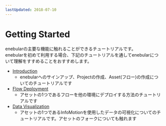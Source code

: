 ```yaml
---
lastUpdated: 2018-07-10
---
```


# Getting Started

enebularの主要な機能に触れることができるチュートリアルです。  
enebularを初めて利用する場合、下記のチュートリアルを通してenebularについて理解をすすめることをおすすめします。

- [Introduction](./Introduction.md)
  - enebularへのサインアップ、Projectの作成、Asset(フロー)の作成についてのチュートリアルです
- [Flow Deployment](./FlowDeployment.md)
  - アセットの1つであるフローを他の環境にデプロイする方法のチュートリアルです
- [Data Visualization](./DataVisualization.md)
  - アセットの1つであるInfoMotionを使用したデータの可視化についてのチュートリアルです。アセットのフォークについても触れます
